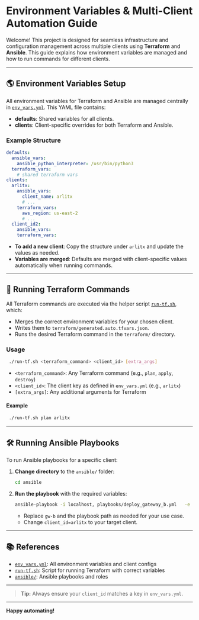 # Environment Variables & Multi-Client Automation Guide

Welcome! This project is designed for seamless infrastructure and configuration management across multiple clients using **Terraform** and **Ansible**. This guide explains how environment variables are managed and how to run commands for different clients.

---

## 🌎 Environment Variables Setup

All environment variables for Terraform and Ansible are managed centrally in [`env_vars.yml`](./env_vars.yml). This YAML file contains:

- **defaults**: Shared variables for all clients.
- **clients**: Client-specific overrides for both Terraform and Ansible.

### Example Structure

```yaml
defaults:
  ansible_vars:
    ansible_python_interpreter: /usr/bin/python3
  terraform_vars:
    # shared terraform vars
clients:
  arlitx:
    ansible_vars:
      client_name: arlitx
      # ...
    terraform_vars:
      aws_region: us-east-2
      # ...
  client_id2:
    ansible_vars:
    terraform_vars:
```

- **To add a new client**: Copy the structure under `arlitx` and update the values as needed.
- **Variables are merged**: Defaults are merged with client-specific values automatically when running commands.

---

## 🚀 Running Terraform Commands

All Terraform commands are executed via the helper script [`run-tf.sh`](./run-tf.sh), which:

- Merges the correct environment variables for your chosen client.
- Writes them to `terraform/generated.auto.tfvars.json`.
- Runs the desired Terraform command in the `terraform/` directory.

### Usage

```bash
 ./run-tf.sh <terraform_command> <client_id> [extra_args]
```

- `<terraform_command>`: Any Terraform command (e.g., `plan`, `apply`, `destroy`)
- `<client_id>`: The client key as defined in `env_vars.yml` (e.g., `arlitx`)
- `[extra_args]`: Any additional arguments for Terraform

#### Example

```bash
 ./run-tf.sh plan arlitx
```

---

## 🛠️ Running Ansible Playbooks

To run Ansible playbooks for a specific client:

1. **Change directory** to the `ansible/` folder:
   ```bash
   cd ansible
   ```
2. **Run the playbook** with the required variables:
   ```bash
   ansible-playbook -i localhost, playbooks/deploy_gateway_b.yml   -e "client_id=arlitx"
   ```
   - Replace `gw-b` and the playbook path as needed for your use case.
   - Change `client_id=arlitx` to your target client.

---

## 📚 References

- [`env_vars.yml`](./env_vars.yml): All environment variables and client configs
- [`run-tf.sh`](./run-tf.sh): Script for running Terraform with correct variables
- [`ansible/`](./ansible/): Ansible playbooks and roles

---

> **Tip:** Always ensure your `client_id` matches a key in `env_vars.yml`.

---

**Happy automating!**
